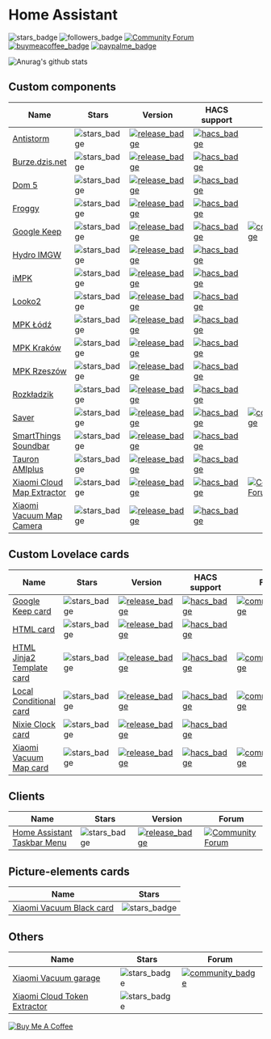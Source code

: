 # Home Assistant
![stars_badge](https://img.shields.io/github/stars/PiotrMachowski?affiliations=OWNER&label=Total%20Stars)
![followers_badge](https://img.shields.io/github/followers/PiotrMachowski?label=Followers)
[![Community Forum](https://img.shields.io/badge/Community-Forum-41BDF5.svg?style=popout)](https://community.home-assistant.io/u/3_14)
[![buymeacoffee_badge](https://img.shields.io/badge/Donate-Buy%20Me%20a%20Coffee-ff813f?style=flat)](https://www.buymeacoffee.com/PiotrMachowski)
[![paypalme_badge](https://img.shields.io/badge/Donate-PayPal-0070ba?style=flat)](https://paypal.me/PiMachowski)

![Anurag's github stats](https://github-readme-stats.vercel.app/api?username=PiotrMachowski&theme=dark)

## Custom components

| Name                                                                                                                        | Stars                                                                                                                          | Version                                                                                                                                                                                                                                               | HACS support                                                                                                        | Forum                                                                                                                                                                                   |
|-----------------------------------------------------------------------------------------------------------------------------|--------------------------------------------------------------------------------------------------------------------------------|-------------------------------------------------------------------------------------------------------------------------------------------------------------------------------------------------------------------------------------------------------|---------------------------------------------------------------------------------------------------------------------|-----------------------------------------------------------------------------------------------------------------------------------------------------------------------------------------|
| [Antistorm](https://github.com/PiotrMachowski/Home-Assistant-custom-components-Antistorm)                                   | ![stars_badge](https://img.shields.io/github/stars/PiotrMachowski/Home-Assistant-custom-components-Antistorm)                  | [![release_badge](https://img.shields.io/github/v/release/PiotrMachowski/Home-Assistant-custom-components-Antistorm)](https://github.com/PiotrMachowski/Home-Assistant-custom-components-Antistorm/releases/latest)                                   | [![hacs_badge](https://img.shields.io/badge/HACS-Default-green.svg)](https://hacs.xyz/docs/faq/custom_repositories) |                                                                                                                                                                                         |
| [Burze.dzis.net](https://github.com/PiotrMachowski/Home-Assistant-custom-components-Burze.dzis.net)                         | ![stars_badge](https://img.shields.io/github/stars/PiotrMachowski/Home-Assistant-custom-components-Burze.dzis.net)             | [![release_badge](https://img.shields.io/github/v/release/PiotrMachowski/Home-Assistant-custom-components-Burze.dzis.net)](https://github.com/PiotrMachowski/Home-Assistant-custom-components-Burze.dzis.net/releases/latest)                         | [![hacs_badge](https://img.shields.io/badge/HACS-Default-green.svg)](https://hacs.xyz/docs/faq/custom_repositories) |                                                                                                                                                                                         |
| [Dom 5](https://github.com/PiotrMachowski/Home-Assistant-custom-components-Dom-5)                                           | ![stars_badge](https://img.shields.io/github/stars/PiotrMachowski/Home-Assistant-custom-components-Dom-5)                      | [![release_badge](https://img.shields.io/github/v/release/PiotrMachowski/Home-Assistant-custom-components-Dom-5)](https://github.com/PiotrMachowski/Home-Assistant-custom-components-Dom-5/releases/latest)                                           | [![hacs_badge](https://img.shields.io/badge/HACS-Custom-orange.svg)](https://hacs.xyz/docs/faq/custom_repositories) |                                                                                                                                                                                         |
| [Froggy](https://github.com/PiotrMachowski/Home-Assistant-custom-components-Froggy)                                         | ![stars_badge](https://img.shields.io/github/stars/PiotrMachowski/Home-Assistant-custom-components-Froggy)                     | [![release_badge](https://img.shields.io/github/v/release/PiotrMachowski/Home-Assistant-custom-components-Froggy)](https://github.com/PiotrMachowski/Home-Assistant-custom-components-Froggy/releases/latest)                                         | [![hacs_badge](https://img.shields.io/badge/HACS-Custom-orange.svg)](https://hacs.xyz/docs/faq/custom_repositories) |                                                                                                                                                                                         |
| [Google Keep](https://github.com/PiotrMachowski/Home-Assistant-custom-components-Google-Keep)                               | ![stars_badge](https://img.shields.io/github/stars/PiotrMachowski/Home-Assistant-custom-components-Google-Keep)                | [![release_badge](https://img.shields.io/github/v/release/PiotrMachowski/Home-Assistant-custom-components-Google-Keep)](https://github.com/PiotrMachowski/Home-Assistant-custom-components-Google-Keep/releases/latest)                               | [![hacs_badge](https://img.shields.io/badge/HACS-Default-green.svg)](https://hacs.xyz/docs/faq/custom_repositories) | [![community_badge](https://img.shields.io/badge/Community-Forum-41BDF5.svg?style=popout)](https://community.home-assistant.io/t/google-keep-custom-component-and-lovelace-card/131752) |
| [Hydro IMGW](https://github.com/PiotrMachowski/Home-Assistant-custom-components-Hydro-IMGW)                                 | ![stars_badge](https://img.shields.io/github/stars/PiotrMachowski/Home-Assistant-custom-components-Hydro-IMGW)                 | [![release_badge](https://img.shields.io/github/v/release/PiotrMachowski/Home-Assistant-custom-components-Hydro-IMGW)](https://github.com/PiotrMachowski/Home-Assistant-custom-components-Hydro-IMGW/releases/latest)                                 | [![hacs_badge](https://img.shields.io/badge/HACS-Custom-orange.svg)](https://hacs.xyz/docs/faq/custom_repositories) |                                                                                                                                                                                         |
| [iMPK](https://github.com/PiotrMachowski/Home-Assistant-custom-components-iMPK)                                             | ![stars_badge](https://img.shields.io/github/stars/PiotrMachowski/Home-Assistant-custom-components-iMPK)                       | [![release_badge](https://img.shields.io/github/v/release/PiotrMachowski/Home-Assistant-custom-components-iMPK)](https://github.com/PiotrMachowski/Home-Assistant-custom-components-iMPK/releases/latest)                                             | [![hacs_badge](https://img.shields.io/badge/HACS-Default-green.svg)](https://hacs.xyz/docs/faq/custom_repositories) |                                                                                                                                                                                         |
| [Looko2](https://github.com/PiotrMachowski/Home-Assistant-custom-components-Looko2)                                         | ![stars_badge](https://img.shields.io/github/stars/PiotrMachowski/Home-Assistant-custom-components-Looko2)                     | [![release_badge](https://img.shields.io/github/v/release/PiotrMachowski/Home-Assistant-custom-components-Looko2)](https://github.com/PiotrMachowski/Home-Assistant-custom-components-Looko2/releases/latest)                                         | [![hacs_badge](https://img.shields.io/badge/HACS-Default-green.svg)](https://hacs.xyz/docs/faq/custom_repositories) |                                                                                                                                                                                         |
| [MPK Łódź](https://github.com/PiotrMachowski/Home-Assistant-custom-components-MPK-Lodz)                                     | ![stars_badge](https://img.shields.io/github/stars/PiotrMachowski/Home-Assistant-custom-components-MPK-Lodz)                   | [![release_badge](https://img.shields.io/github/v/release/PiotrMachowski/Home-Assistant-custom-components-MPK-Lodz)](https://github.com/PiotrMachowski/Home-Assistant-custom-components-MPK-Lodz/releases/latest)                                     | [![hacs_badge](https://img.shields.io/badge/HACS-Custom-orange.svg)](https://hacs.xyz/docs/faq/custom_repositories) |                                                                                                                                                                                         |
| [MPK Kraków](https://github.com/PiotrMachowski/Home-Assistant-custom-components-MPK-KR)                                     | ![stars_badge](https://img.shields.io/github/stars/PiotrMachowski/Home-Assistant-custom-components-MPK-KR)                     | [![release_badge](https://img.shields.io/github/v/release/PiotrMachowski/Home-Assistant-custom-components-MPK-KR)](https://github.com/PiotrMachowski/Home-Assistant-custom-components-MPK-KR/releases/latest)                                         | [![hacs_badge](https://img.shields.io/badge/HACS-Custom-orange.svg)](https://hacs.xyz/docs/faq/custom_repositories) |                                                                                                                                                                                         |
| [MPK Rzeszów](https://github.com/PiotrMachowski/Home-Assistant-custom-components-MPK-Rzeszow)                               | ![stars_badge](https://img.shields.io/github/stars/PiotrMachowski/Home-Assistant-custom-components-MPK-Rzeszow)                | [![release_badge](https://img.shields.io/github/v/release/PiotrMachowski/Home-Assistant-custom-components-MPK-Rzeszow)](https://github.com/PiotrMachowski/Home-Assistant-custom-components-MPK-Rzeszow/releases/latest)                               | [![hacs_badge](https://img.shields.io/badge/HACS-Custom-orange.svg)](https://hacs.xyz/docs/faq/custom_repositories) |                                                                                                                                                                                         |
| [Rozkładzik](https://github.com/PiotrMachowski/Home-Assistant-custom-components-Rozkladzik)                                 | ![stars_badge](https://img.shields.io/github/stars/PiotrMachowski/Home-Assistant-custom-components-Rozkladzik)                 | [![release_badge](https://img.shields.io/github/v/release/PiotrMachowski/Home-Assistant-custom-components-Rozkladzik)](https://github.com/PiotrMachowski/Home-Assistant-custom-components-Rozkladzik/releases/latest)                                 | [![hacs_badge](https://img.shields.io/badge/HACS-Default-green.svg)](https://hacs.xyz/docs/faq/custom_repositories) |                                                                                                                                                                                         |
| [Saver](https://github.com/PiotrMachowski/Home-Assistant-custom-components-Saver)                                           | ![stars_badge](https://img.shields.io/github/stars/PiotrMachowski/Home-Assistant-custom-components-Saver)                      | [![release_badge](https://img.shields.io/github/v/release/PiotrMachowski/Home-Assistant-custom-components-Saver)](https://github.com/PiotrMachowski/Home-Assistant-custom-components-Saver/releases/latest)                                           | [![hacs_badge](https://img.shields.io/badge/HACS-Default-green.svg)](https://hacs.xyz/docs/faq/custom_repositories) | [![community_badge](https://img.shields.io/badge/Community-Forum-41BDF5.svg?style=popout)](https://community.home-assistant.io/t/custom-component-saver/204249)                         |
| [SmartThings Soundbar](https://github.com/PiotrMachowski/Home-Assistant-custom-components-SmartThings-Soundbar)             | ![stars_badge](https://img.shields.io/github/stars/PiotrMachowski/Home-Assistant-custom-components-SmartThings-Soundbar)       | [![release_badge](https://img.shields.io/github/v/release/PiotrMachowski/Home-Assistant-custom-components-SmartThings-Soundbar)](https://github.com/PiotrMachowski/Home-Assistant-custom-components-SmartThings-Soundbar/releases/latest)             | [![hacs_badge](https://img.shields.io/badge/HACS-Custom-orange.svg)](https://hacs.xyz/docs/faq/custom_repositories) |                                                                                                                                                                                         |
| [Tauron AMIplus](https://github.com/PiotrMachowski/Home-Assistant-custom-components-Tauron-AMIplus)                         | ![stars_badge](https://img.shields.io/github/stars/PiotrMachowski/Home-Assistant-custom-components-Tauron-AMIplus)             | [![release_badge](https://img.shields.io/github/v/release/PiotrMachowski/Home-Assistant-custom-components-Tauron-AMIplus)](https://github.com/PiotrMachowski/Home-Assistant-custom-components-Tauron-AMIplus/releases/latest)                         | [![hacs_badge](https://img.shields.io/badge/HACS-Default-green.svg)](https://hacs.xyz/docs/faq/custom_repositories) |                                                                                                                                                                                         |
| [Xiaomi Cloud Map Extractor](https://github.com/PiotrMachowski/Home-Assistant-custom-components-Xiaomi-Cloud-Map-Extractor) | ![stars_badge](https://img.shields.io/github/stars/PiotrMachowski/Home-Assistant-custom-components-Xiaomi-Cloud-Map-Extractor) | [![release_badge](https://img.shields.io/github/v/release/PiotrMachowski/Home-Assistant-custom-components-Xiaomi-Cloud-Map-Extractor)](https://github.com/PiotrMachowski/Home-Assistant-custom-components-Xiaomi-Cloud-Map-Extractor/releases/latest) | [![hacs_badge](https://img.shields.io/badge/HACS-Default-green.svg)](https://hacs.xyz/docs/faq/custom_repositories) | [![Community Forum](https://img.shields.io/badge/Community-Forum-41BDF5.svg?style=popout)](https://community.home-assistant.io/t/xiaomi-cloud-vacuum-map-extractor/231292)              |
| [Xiaomi Vacuum Map Camera](https://github.com/PiotrMachowski/Home-Assistant-custom-components-Xiaomi-Vacuum-Map-Camera)     | ![stars_badge](https://img.shields.io/github/stars/PiotrMachowski/Home-Assistant-custom-components-Xiaomi-Vacuum-Map-Camera)   | [![release_badge](https://img.shields.io/github/v/release/PiotrMachowski/Home-Assistant-custom-components-Xiaomi-Vacuum-Map-Camera)](https://github.com/PiotrMachowski/Home-Assistant-custom-components-Xiaomi-Vacuum-Map-Camera/releases/latest)     | [![hacs_badge](https://img.shields.io/badge/HACS-Custom-orange.svg)](https://hacs.xyz/docs/faq/custom_repositories) |                                                                                                                                                                                         |

## Custom Lovelace cards

| Name                                                                                                             | Stars                                                                                                                | Version                                                                                                                                                                                                                           | HACS support                                                                                                        | Forum                                                                                                                                                                                   |
|------------------------------------------------------------------------------------------------------------------|----------------------------------------------------------------------------------------------------------------------|-----------------------------------------------------------------------------------------------------------------------------------------------------------------------------------------------------------------------------------|---------------------------------------------------------------------------------------------------------------------|-----------------------------------------------------------------------------------------------------------------------------------------------------------------------------------------|
| [Google Keep card](https://github.com/PiotrMachowski/lovelace-google-keep-card)                                  | ![stars_badge](https://img.shields.io/github/stars/PiotrMachowski/lovelace-google-keep-card)                         | [![release_badge](https://img.shields.io/github/v/release/PiotrMachowski/lovelace-google-keep-card)](https://github.com/PiotrMachowski/lovelace-google-keep-card/releases/latest)                                                 | [![hacs_badge](https://img.shields.io/badge/HACS-Default-green.svg)](https://hacs.xyz/docs/faq/custom_repositories) | [![community_badge](https://img.shields.io/badge/Community-Forum-41BDF5.svg?style=popout)](https://community.home-assistant.io/t/google-keep-custom-component-and-lovelace-card/131752) |
| [HTML card](https://github.com/PiotrMachowski/Home-Assistant-Lovelace-HTML-card)                                 | ![stars_badge](https://img.shields.io/github/stars/PiotrMachowski/Home-Assistant-Lovelace-HTML-card)                 | [![release_badge](https://img.shields.io/github/v/release/PiotrMachowski/Home-Assistant-Lovelace-HTML-card)](https://github.com/PiotrMachowski/Home-Assistant-Lovelace-HTML-card/releases/latest)                                 | [![hacs_badge](https://img.shields.io/badge/HACS-Default-green.svg)](https://hacs.xyz/docs/faq/custom_repositories) |                                                                                                                                                                                         |
| [HTML Jinja2 Template card](https://github.com/PiotrMachowski/Home-Assistant-Lovelace-HTML-Jinja2-Template-card) | ![stars_badge](https://img.shields.io/github/stars/PiotrMachowski/Home-Assistant-Lovelace-HTML-Jinja2-Template-card) | [![release_badge](https://img.shields.io/github/v/release/PiotrMachowski/Home-Assistant-Lovelace-HTML-Jinja2-Template-card)](https://github.com/PiotrMachowski/Home-Assistant-Lovelace-HTML-Jinja2-Template-card/releases/latest) | [![hacs_badge](https://img.shields.io/badge/HACS-Default-green.svg)](https://hacs.xyz/docs/faq/custom_repositories) | [![community_badge](https://img.shields.io/badge/Community-Forum-41BDF5.svg?style=popout)](https://community.home-assistant.io/t/html-jinja2-template-card/134550)                      |
| [Local Conditional card](https://github.com/PiotrMachowski/Home-Assistant-Lovelace-Local-Conditional-card)       | ![stars_badge](https://img.shields.io/github/stars/PiotrMachowski/Home-Assistant-Lovelace-Local-Conditional-card)    | [![release_badge](https://img.shields.io/github/v/release/PiotrMachowski/Home-Assistant-Lovelace-Local-Conditional-card)](https://github.com/PiotrMachowski/Home-Assistant-Lovelace-Local-Conditional-card/releases/latest)       | [![hacs_badge](https://img.shields.io/badge/HACS-Default-green.svg)](https://hacs.xyz/docs/faq/custom_repositories) | [![community_badge](https://img.shields.io/badge/Community-Forum-41BDF5.svg?style=popout)](https://community.home-assistant.io/t/lovelace-local-conditional-card/145145)                |
| [Nixie Clock card](https://github.com/PiotrMachowski/Home-Assistant-Lovelace-Nixie-Clock-Card)                   | ![stars_badge](https://img.shields.io/github/stars/PiotrMachowski/Home-Assistant-Lovelace-Nixie-Clock-Card)          | [![release_badge](https://img.shields.io/github/v/release/PiotrMachowski/Home-Assistant-Lovelace-Nixie-Clock-Card)](https://github.com/PiotrMachowski/Home-Assistant-Lovelace-Nixie-Clock-Card/releases/latest)                   | [![hacs_badge](https://img.shields.io/badge/HACS-Custom-orange.svg)](https://hacs.xyz/docs/faq/custom_repositories) |                                                                                                                                                                                         |
| [Xiaomi Vacuum Map card](https://github.com/PiotrMachowski/Home-Assistant-Lovelace-Xiaomi-Vacuum-Map-card)       | ![stars_badge](https://img.shields.io/github/stars/PiotrMachowski/Home-Assistant-Lovelace-Xiaomi-Vacuum-Map-card)    | [![release_badge](https://img.shields.io/github/v/release/PiotrMachowski/Home-Assistant-Lovelace-Xiaomi-Vacuum-Map-card)](https://github.com/PiotrMachowski/Home-Assistant-Lovelace-Xiaomi-Vacuum-Map-card/releases/latest)       | [![hacs_badge](https://img.shields.io/badge/HACS-Default-green.svg)](https://hacs.xyz/docs/faq/custom_repositories) | [![community_badge](https://img.shields.io/badge/Community-Forum-41BDF5.svg?style=popout)](https://community.home-assistant.io/t/xiaomi-vacuum-interactive-map-card/123901)             |

## Clients

| Name                                                                                         | Stars                                                                                          | Version                                                                                                                                                                               | Forum                                                                                                                                                                                           |
|----------------------------------------------------------------------------------------------|------------------------------------------------------------------------------------------------|---------------------------------------------------------------------------------------------------------------------------------------------------------------------------------------|-------------------------------------------------------------------------------------------------------------------------------------------------------------------------------------------------|
| [Home Assistant Taskbar Menu](https://github.com/PiotrMachowski/Home-Assistant-Taskbar-Menu) | ![stars_badge](https://img.shields.io/github/stars/PiotrMachowski/Home-Assistant-Taskbar-Menu) | [![release_badge](https://img.shields.io/github/v/release/PiotrMachowski/Home-Assistant-Taskbar-Menu)](https://github.com/PiotrMachowski/Home-Assistant-Taskbar-Menu/releases/latest) | [![Community Forum](https://img.shields.io/badge/Community-Forum-41BDF5.svg?style=popout)](https://community.home-assistant.io/t/home-assistant-windows-app-home-assistant-taskbar-menu/207972) |

## Picture-elements cards

| Name                                                                                                              | Stars                                                                                                                  |
|-------------------------------------------------------------------------------------------------------------------|------------------------------------------------------------------------------------------------------------------------|
| [Xiaomi Vacuum Black card](https://github.com/PiotrMachowski/Home-Assistant-picture-elements-Xiaomi-Vacuum-black) | ![stars_badge](https://img.shields.io/github/stars/PiotrMachowski/Home-Assistant-picture-elements-Xiaomi-Vacuum-black) |

## Others

| Name                                                                                            | Stars                                                                                                  | Forum                                                                                                                                                         |
|-------------------------------------------------------------------------------------------------|--------------------------------------------------------------------------------------------------------|---------------------------------------------------------------------------------------------------------------------------------------------------------------|
| [Xiaomi Vacuum garage](https://github.com/PiotrMachowski/Home-Assistant-Xiaomi-Vacuum-garage)   | ![stars_badge](https://img.shields.io/github/stars/PiotrMachowski/Home-Assistant-Xiaomi-Vacuum-garage) | [![community_badge](https://img.shields.io/badge/Community-Forum-41BDF5.svg?style=popout)](https://community.home-assistant.io/t/xiaomi-vacuum-garage/134311) |
| [Xiaomi Cloud Token Extractor](https://github.com/PiotrMachowski/Xiaomi-cloud-tokens-extractor) | ![stars_badge](https://img.shields.io/github/stars/PiotrMachowski/Xiaomi-cloud-tokens-extractor)       |                                                                                                                                                               |



<a href="https://www.buymeacoffee.com/PiotrMachowski" target="_blank"><img src="https://bmc-cdn.nyc3.digitaloceanspaces.com/BMC-button-images/custom_images/orange_img.png" alt="Buy Me A Coffee" style="height: auto !important;width: auto !important;" ></a>
